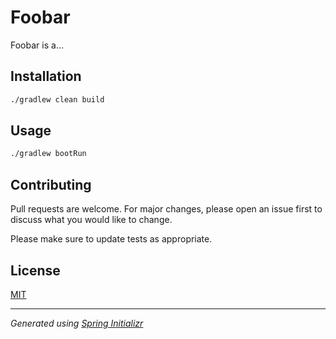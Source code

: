 # Foobar

Foobar is a...

## Installation

```bash
./gradlew clean build
```

## Usage

```bash
./gradlew bootRun
```

## Contributing
Pull requests are welcome. For major changes, please open an issue first to discuss what you would like to change.

Please make sure to update tests as appropriate.

## License

[MIT](https://choosealicense.com/licenses/mit/)

----

_Generated using [Spring Initializr](https://start.spring.io/#!type=gradle-project&language=kotlin&platformVersion=2.4.1.RELEASE&packaging=jar&jvmVersion=1.8&groupId=io.github.cmackenzie1&artifactId=template&name=template&description=Demo%20project%20for%20Spring%20Boot&packageName=io.github.cmackenzie1.template&dependencies=devtools,configuration-processor,actuator)_